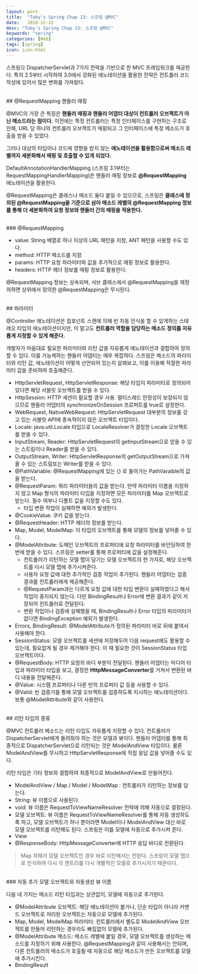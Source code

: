 ```yaml
---
layout: post
title:  "Toby's Spring Chap 13: 스프링 @MVC"
date:   2018-12-22
desc: "Toby's Spring Chap 13: 스프링 @MVC"
keywords: "spring"
categories: [Web]
tags: [spring]
icon: icon-html
---
```


스프링으 DispatcherServlet과 7가지 전략을 기반으로 한 MVC 프레임워크를 제공한다. 특히 2.5부터 시작하여 3.0에서 강화된 애노테이션을 활용한 전략은 컨트롤러 코드 작성에 있어서 많은 변화를 가져왔다.

<br>
## @RequestMapping 핸들러 매핑

@MVC의 가장 큰 특징은 **핸들러 매핑과 핸들러 어댑터 대상이 컨트롤러 오브젝트가 아닌 메소드라는 점이다.**
이전에는 특정 컨트롤러는 특정 인터페이스를 구현하는 구조로 인해, URL 당 하나의 컨트롤러 오브젝트가 매핑되고 그 인터페이스에 특정 메소드가 호출을 받을 수 있었다.

그러나 대상의 타입이나 코드에 영향을 받지 않는 **애노테이션을 활용함으로써 메소드 레벨까지 세분화해서 매핑 및 호출할 수 있게 되었다.**

DefaultAnnotationHandlerMapping (스프링 3.1부터는 RequestMappingHandlerMapping)은 핸들러 매핑 정보로 **@RequestMapping** 애노테이션을 활용한다.

@RequestMapping은 클래스나 메소드 둘다 붙일 수 있으므로, 스프링은 **클래스에 정의된 @RequestMapping을 기준으로 삼아 메소드 레벨의 @RequestMapping 정보를 통해 더 세분화하여 요청 정보와 핸들러 간의 매핑을 적용한다.**

<br>
### @RequestMapping

- value: String 배열로 하나 이상의 URL 패턴을 지정, ANT 패턴을 사용할 수도 있다.
- method: HTTP 메소드를 지정
- params: HTTP 요청 파라미터와 값을 추가적으로 매핑 정보로 활용한다.
- headers: HTTP 헤더 정보를 매핑 정보로 활용한다.

@RequestMapping 정보는 상속되며, 서브 클래스에서 @RequestMapping을 재정의하면 상위에서 정의한 @RequestMapping은 무시된다.

<br>
## 파라미터

@Controller 애노테이션은 컴포넌트 스캔에 의해 빈 자동 인식을 할 수 있게하는 스테레오 타입의 애노테이션이지만, 이 말고도 **컨트롤러 역할을 담당하는 메소드 정의를 자유롭게 지정할 수 있게 해준다.**

개발자가 마음대로 필요한 파라미터와 리턴 값을 자유롭게 애노테이션과 결합하여 정의할 수 있다. 이를 가능케하는 핸들러 어댑터는 매우 복잡하다. 스프링은 메소드의 파라미터와 리턴 값, 애노테이션이 어떻게 선언되어 있는지 살펴보고, 이를 이용해 적절한 파라미터 값을 준비하여 호출해준다.

- HttpServletRequest, HttpServletResponse: 해당 타입이 파라미터로 정의되어 있다면 해당 서블릿 오브젝트를 받을 수 있다.
- HttpSession: HTTP 세션이 필요할 경우 사용. 멀티스레드 안정성이 보장되지 않으므로 핸들러 어댑터의 synchronizeOnSession 프로퍼트를 true로 설정한다.
- WebRequest, NativeWebRequest: HttpServletRequest 대부분의 정보를 갖고 있는 서블릿 API에 종속적이지 않은 오브젝트 타입이다.
- Locale: java.util.Locale 타입으로 LocaleResolver가 결정한 Locale 오브젝트를 받을 수 있다.
- InputStream, Reader: HttpServletRequest의 getInputStream으로 얻을 수 있는 스트림이나 Reader를 받을 수 있다.
- OutputStream, Writer: HttpServletResponse의 getOutputStream으로 가져올 수 있는 스트림또는 Writer를 받을 수 있다.
- @PathVariable: @RequestMapping에 있는 {} 로 들어가는 PathVaraible의 값을 받는다.
- @RequestParam: 쿼리 파라미터들의 값을 받는다. 만약 파라미터 이름을 지정하지 않고 Map 형식의 파라미터 타입을 지정하면 모든 파라미터를 Map 오브젝트로 받는다. 필수 여부나 디폴트 값을 지정할 수도 있다.
  - 타입 변환 작업이 실패하면 예외가 발생한다.
- @CookieValue: 쿠키 값을 받는다.
- @RequestHeader: HTTP 헤더의 정보를 받는다.
- Map, Model, ModelMap: 이 타입의 오브젝트를 통해 모델의 정보를 넣어줄 수 있다.
- @ModelAttribute: 도메인 오브젝트의 프로퍼티에 요청 파라미터를 바인딩하여 한 번에 받을 수 있다. 스프링은 setter를 통해 프로퍼티에 값을 설정해준다. 
  - 컨트롤러가 리턴하는 모델 맵이 담기는 모델 오브젝트의 한 가지로, 해당 오브젝트를 다시 모델 맵에 추가시켜준다. 
  - 사용자 요청 값에 대한 추가적인 검증 작업이 추가된다. 핸들러 어댑터는 검증 결과를 컨트롤러에게 제공해준다.
  - @RequestParam과는 다르게 요청 값에 대한 타입 변환이 실패하였다고 해서 작업이 중지되지 않는다. 다만 BindingResult나 Error에 변환 결과가 같이 저장되어 컨트롤러로 전달된다. 
  - 변환 작업이나 검증에 실패했을 때, BindingResult나 Error 타입의 파라미터가 없다면 BindingException 예외가 발생한다.
- Errors, BindingResult: @ModelAttribute가 정의된 파라미터 바로 뒤에 붙여서 사용해야 한다.
- SessionStatus: 모델 오브젝트를 세션에 저장해두어 다음 request에도 활용할 수 있는데, 필요없게 될 경우 제거해야 한다. 이 때 필요한 것이 SessionStatus 타입 오브젝트이다.
- @RequestBody: HTTP 요청의 바디 부분이 전달된다. 핸들러 어댑터는 미디어 타입과 파라미터 타입을 보고, 결정한 **HttpMessageConverter**를 거쳐서 변환된 바디 내용을 전달해준다.
- @Value: 시스템 프로퍼티나 다른 빈의 프로퍼티 값 등을 사용할 수 있다.
- @Valid: 빈 검증기를 통해 모델 오브젝트를 검증하도록 지시하는 애노테이션이다. 보통 @ModelAttribute와 같이 사용한다.

<br>
## 리턴 타입의 종류

@MVC 컨트롤러 메소드는 리턴 타입도 자유롭게 지정할 수 있다.
컨트롤러가 DispatcherServlet에게 돌려줘야 하는 것은 모델과 뷰이다. 핸들러 어댑터를 통해 최종적으로 DispatcherServlet으로 리턴되는 것은 ModelAndView 타입이다. 물론 ModelAndView를 무시하고 HttpServletResponse에 직접 응답 값을 넣어줄 수도 있다.

리턴 타입은 기타 정보와 결합하여 최종적으로 ModelAndView로 만들어진다.

- ModelAndView / Map / Model / ModelMap : 컨트롤러가 리턴하는 정보를 담는다.
- String: 뷰 이름으로 사용된다.
- void: 뷰 이름은 RequestToViewNameResolver 전략에 의해 자동으로 결정된다.
- 모델 오브젝트: 뷰 이름은 RequestToViewNameResolver를 통해 자동 생성하도록 하고, 모델 오브젝트가 하나 뿐이라면 Model이나 ModelAndView 대신 바로 모델 오브젝트를 리턴해도 된다. 스프링은 이를 모델에 자동으로 추가시켜 준다.
- View
- @ResponseBody: HttpMessageConverter에 HTTP 응답 바디로 전환된다.

> Map 자체가 모델 오브젝트인 경우 바로 리턴해서는 안된다. 스프링이 모델 맵으로 인식하여 다시 각 엔트리를 다시 개별적인 모델로 추가시키기 때문이다.

<br>
### 자동 추가 모델 오브젝트와 자동생성 뷰 이름

다음 네 가지는 메소드 리턴 타입과는 상관없이, 모델에 자동으로 추가된다.

- @ModelAttribute 오브젝트: 해당 애노테이션이 붙거나, 단순 타입이 아니라 커맨드 오브젝트로 처리된 오브젝트는 자동으로 모델에 추가된다.
- Map, Model, ModelMap 파라미터: 컨트롤러에서 별도로 ModelAndView 오브젝트를 만들어 리턴하는 경우라도 빠짐없이 모델에 추가된다.
- @ModelAttribute 메소드: 메소드 레벨에 붙일 경우, 모델 오브젝트를 생성하는 메소드를 지정하기 위해 사용한다. @RequestMapping과 같이 사용해서는 안되며, 다른 컨트롤러의 메소드가 호출될 때 자동으로 해당 메소드가 만든 오브젝트를 모델에 추가시킨다.
- BindingResult
